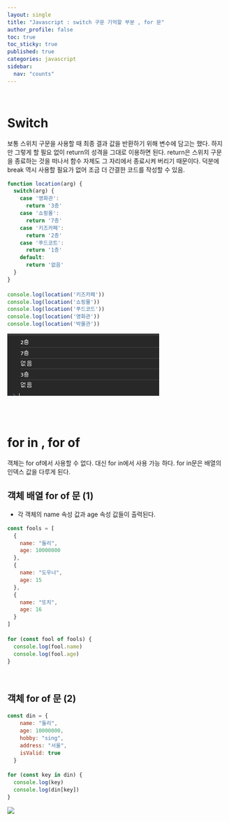 ```yaml
---
layout: single
title: "Javascript : switch 구문 기억할 부분 , for 문"
author_profile: false
toc: true
toc_sticky: true
published: true
categories: javascript
sidebar:
  nav: "counts"
---
```


<br>

# Switch

<div class="notice--info">
보통 스위치 구문을 사용할 때 최종 결과 값을 반환하기 위해 변수에 담고는 했다. 하지만 그렇게 할 필요 없이 return의 성격을 그대로 이용하면 된다. return은 스위치 구문을 종료하는 것을 떠나서 함수 자제도 그 자리에서 종료시켜 버리기 때문이다. 덕분에 break 역시 사용할 필요가 없어 조금 더 간결한 코드를 작성할 수 있음.
</div>

```javascript
function location(arg) {
  switch(arg) {
    case '영화관':
      return '3층'
    case '쇼핑몰':
      return '7층'
    case '키즈카페':
      return '2층'
    case '푸드코트':
      return '1층'
    default:
      return '없음'
  }
}

console.log(location('키즈카페'))
console.log(location('쇼핑몰'))
console.log(location('푸드코드'))
console.log(location('영화관'))
console.log(location('박물관'))
```

<img src="/assets/images/Javascript/javascript-switch1.png" />

<br><br>

# for in , for of

<div class="notice--info">
객체는 for of에서 사용할 수 없다. 대신 for in에서 사용 가능 하다. for in문은 배열의 인덱스 값을 다루게 된다.
</div>

## 객체 배열 for of 문 (1)

* 각 객체의 name 속성 값과 age 속성 값들이 출력된다.

```javascript
const fools = [
  {
    name: "둘리",
    age: 10000000
  },
  {
    name: "도우너",
    age: 15
  },
  {
    name: "또치",
    age: 16
  }
]

for (const fool of fools) {
  console.log(fool.name)
  console.log(fool.age)
}
```

<br>

## 객체 for of 문 (2)

```javascript
const din = {
    name: "둘리",
    age: 10000000,
    hobby: "sing",
    address: "서울",
    isValid: true
  }

for (const key in din) {
  console.log(key)
  console.log(din[key])
}
```

<img src="/assets/images/Javascript/javascript-for-문.png" />